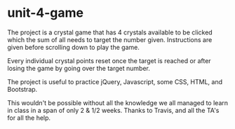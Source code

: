 # unit-4-game

The project is a crystal game that has 4 crystals available to be clicked which the sum of all needs to target the number given. Instructions are given before scrolling down to play the game.

Every individual crystal points reset once the target is reached or after losing the game by going over the target number.

The project is useful to practice jQuery, Javascript, some CSS, HTML, and Bootstrap.

This wouldn't be possible without all the knowledge we all managed to learn in class in a span of only 2 & 1/2 weeks.
Thanks to Travis, and all the TA's for all the help.  